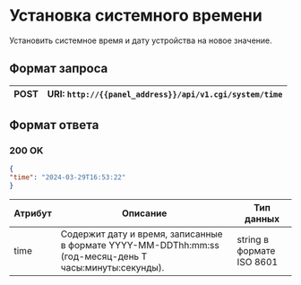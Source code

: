 # Установка системного времени

Установить системное время и дату устройства на новое значение.

## Формат запроса

| <format style="" color="ForestGreen"> POST </format> | URI: `http://{{panel_address}}/api/v1.cgi/system/time` |
|:----------------------------------------------------:|--------------------------------------------------------|


## Формат ответа

### <format style="" color="LawnGreen">200 OK</format> 

<tabs>
<tab title="JSON">

```JSON
{
"time": "2024-03-29T16:53:22"
}
```
</tab>
</tabs>

| Атрибут | Описание                                                                                                | Тип данных                |
|---------|---------------------------------------------------------------------------------------------------------|---------------------------|
| time    | Содержит дату и время, записанные в формате YYYY-MM-DDThh:mm:ss (год-месяц-день T часы:минуты:секунды). | string в формате ISO 8601 |
